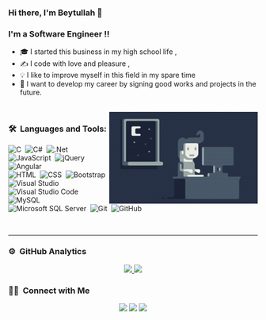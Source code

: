 ### Hi there, I'm Beytullah 👋

### I'm a Software Engineer !!

- 🎓 I started this business in my high school life ,
- ✍️ I code with love and pleasure ,
- 💡 I like to improve myself in this field in my spare time
- 💬 I want to develop my career by signing good works and projects in the future.
 
<br />

<img alt="Night Coding" src="https://raw.githubusercontent.com/AVS1508/AVS1508/master/assets/Night-Coding.gif" align="right"/>

### 🛠 &nbsp;Languages and Tools:

![C](https://img.shields.io/badge/-C-05122A?style=flat&logo=C&logoColor=A8B9CC)&nbsp;
![C#](https://img.shields.io/badge/-C%20Sharp-142035?style=flat&logo=C&logoColor=#239120)&nbsp;
![.Net](https://img.shields.io/badge/-.NET-142035?style=flat&logo=.NET&logoColor=512BD4)\
![JavaScript](https://img.shields.io/badge/-JavaScript-05122A?style=flat&logo=javascript)&nbsp;
![jQuery](https://img.shields.io/badge/-jQuery-05122A?style=flat&logo=jQuery&logoColor=0769AD)&nbsp;
![Angular](https://img.shields.io/badge/-Angular-05122A?style=flat&logo=Angular&logoColor=#DD0031)\
![HTML](https://img.shields.io/badge/-HTML-05122A?style=flat&logo=HTML5)&nbsp;
![CSS](https://img.shields.io/badge/-CSS-05122A?style=flat&logo=CSS3&logoColor=1572B6)&nbsp;
![Bootstrap](https://img.shields.io/badge/-Bootstrap-05122A?style=flat&logo=bootstrap&logoColor=563D7C)\
![Visual Studio](https://img.shields.io/badge/-Visual%20Studio-05122A?style=flat&logo=visual-studio&logoColor=5C2D91)&nbsp;
![Visual Studio Code](https://img.shields.io/badge/-Visual%20Studio%20Code-05122A?style=flat&logo=visual-studio-code&logoColor=007ACC)\
![MySQL](https://img.shields.io/badge/-MySQL-05122A?style=flat&logo=MySQL&logoColor=white)&nbsp;
![Microsoft SQL Server](https://img.shields.io/badge/-Microsoft%20SQL%20Server-05122A?style=flat&logo=microsoft-sql-server&logoColor=CC2927)&nbsp;
![Git](https://img.shields.io/badge/-Git-05122A?style=flat&logo=git)&nbsp;
![GitHub](https://img.shields.io/badge/-GitHub-05122A?style=flat&logo=github)&nbsp;

<br />

---

### ⚙️ &nbsp;GitHub Analytics

<p align="center">
<a href="https://github.com/AVS1508">
  <img height="180em" src="https://github-readme-stats-eight-theta.vercel.app/api?username=tiryakibeytullah&show_icons=true&theme=algolia&include_all_commits=true&count_private=true"/>
  <img height="180em" src="https://github-readme-stats-eight-theta.vercel.app/api/top-langs/?username=tiryakibeytullah&layout=compact&langs_count=8&theme=algolia"/>
</a>
</p>


### 🤝🏻 &nbsp;Connect with Me

<p align="center">
<a href="https://www.linkedin.com/in/beytullah-tiryaki-a98b98177/"><img src="https://img.shields.io/badge/-Beytullah%20Tiryaki%20-0077B5?style=flat&logo=Linkedin&logoColor=white"/></a>
<a href="mailto:tiryakibeytullah10@gmail.com"><img src="https://img.shields.io/badge/-tiryakibeytullah10@gmail.com-D14836?style=flat&logo=Gmail&logoColor=white"/></a>
<a href="https://www.instagram.com/beytullahtryk/?hl=tr"><img src="https://img.shields.io/badge/-@tiryakibeytullah-E4405F?style=flat&logo=Instagram&logoColor=white"/></a>
</p>


